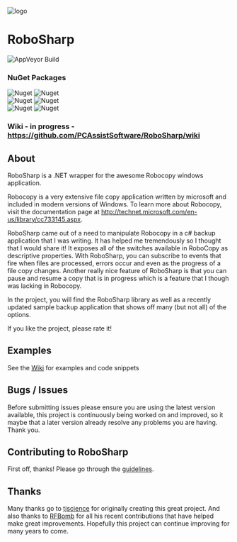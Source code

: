 ![logo](robosharp.png?raw=true)
# RoboSharp
![AppVeyor Build](https://img.shields.io/appveyor/build/tjscience/RoboSharp)
### NuGet Packages
![Nuget](https://img.shields.io/nuget/v/RoboSharp?label=RoboSharp&link=https%3A%2F%2Fwww.nuget.org%2Fpackages%2FRoboSharp) 
![Nuget](https://img.shields.io/nuget/dt/RoboSharp?label=%20&link=https%3A%2F%2Fwww.nuget.org%2Fpackages%2FRoboSharp)\
![Nuget](https://img.shields.io/nuget/v/RoboSharp.Extensions?label=RoboSharp.Extensions&link=https%3A%2F%2Fwww.nuget.org%2Fpackages%2FRoboSharp.Extensions)
![Nuget](https://img.shields.io/nuget/dt/RoboSharp.Extensions?label=%20&link=https%3A%2F%2Fwww.nuget.org%2Fpackages%2FRoboSharp.Extensions)\
![Nuget](https://img.shields.io/nuget/v/RoboSharpNET35?label=RoboSharpNET35&link=https%3A%2F%2Fwww.nuget.org%2Fpackages%2FRoboSharpNET35)
![Nuget](https://img.shields.io/nuget/dt/RoboSharpNET35?label=%20&link=https%3A%2F%2Fwww.nuget.org%2Fpackages%2FRoboSharpNET35)

### Wiki - in progress - https://github.com/PCAssistSoftware/RoboSharp/wiki

## About

RoboSharp is a .NET wrapper for the awesome Robocopy windows application.

Robocopy is a very extensive file copy application written by microsoft and included in modern versions of Windows. To learn more about Robocopy, visit the documentation page at http://technet.microsoft.com/en-us/library/cc733145.aspx.

RoboSharp came out of a need to manipulate Robocopy in a c# backup application that I was writing. It has helped me tremendously so I thought that I would share it! It exposes all of the switches available in RoboCopy as descriptive properties. With RoboSharp, you can subscribe to events that fire when files are processed, errors occur and even as the progress of a file copy changes. Another really nice feature of RoboSharp is that you can pause and resume a copy that is in progress which is a feature that I though was lacking in Robocopy.

In the project, you will find the RoboSharp library as well as a recently updated sample backup application that shows off many (but not all) of the options. 

If you like the project, please rate it!

## Examples

See the [Wiki](https://github.com/PCAssistSoftware/RoboSharp/wiki) for examples and code snippets

## Bugs / Issues

Before submitting issues please ensure you are using the latest version available, this project is continuously being worked on and improved, so it maybe that a later version already resolve any problems you are having.  Thank you.

## Contributing to RoboSharp

First off, thanks! Please go through the [guidelines](CONTRIBUTING.md).

## Thanks

Many thanks go to [tjscience](https://github.com/tjscience) for originally creating this great project. And also thanks to [RFBomb](https://github.com/RFBomb) for all his recent contributions that have helped make great improvements.  Hopefully this project can continue improving for many years to come.
